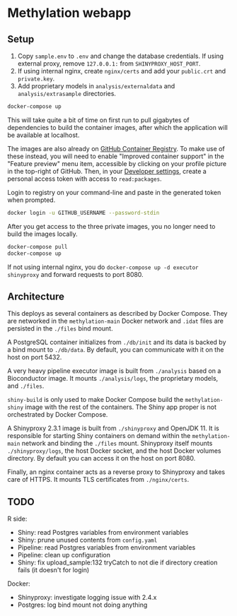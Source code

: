 # Methylation webapp

## Setup

1. Copy `sample.env` to `.env` and change the database credentials. If using external proxy, remove `127.0.0.1:` from `SHINYPROXY_HOST_PORT`.
1. If using internal nginx, create `nginx/certs` and add your `public.crt` and `private.key`.
1. Add proprietary models in `analysis/externaldata` and `analysis/extrasample` directories.

```bash
docker-compose up
```
This will take quite a bit of time on first run to pull gigabytes of dependencies to build the
container images, after which the application will be available at localhost.

The images are also already on [GitHub Container Registry](https://docs.github.com/en/packages/guides/about-github-container-registry).
To make use of these instead, you will need to enable "Improved container support" in the "Feature preview"
menu item, accessible by clicking on your profile picture in the top-right of GitHub. Then, in your
[Developer settings](https://github.com/settings/tokens), create a personal access token with access
to `read:packages`.

Login to registry on your command-line and paste in the generated token when prompted.

```bash
docker login -u GITHUB_USERNAME --password-stdin
```

After you get access to the three private images, you no longer need to build the images locally.

```bash
docker-compose pull
docker-compose up
```

If not using internal nginx, you do `docker-compose up -d executor shinyproxy` and forward requests to port 8080.

## Architecture
This deploys as several containers as described by Docker Compose. They are networked in the `methylation-main` Docker network and `.idat` files are persisted in the `./files` bind mount.

A PostgreSQL container initializes from `./db/init` and its data is backed by a bind mount to `./db/data`. By default, you can communicate with it on the host on port 5432.

A very heavy pipeline executor image is built from `./analysis` based on a Bioconductor image. It mounts `./analysis/logs`, the proprietary models, and `./files`.

`shiny-build` is only used to make Docker Compose build the `methylation-shiny` image with the rest of the containers. The Shiny app proper is not orchestrated by Docker Compose.

A Shinyproxy 2.3.1 image is built from `./shinyproxy` and OpenJDK 11. It is responsible for starting Shiny containers on demand within the `methylation-main` network and binding the `./files` mount. Shinyproxy itself mounts `./shinyproxy/logs`, the host Docker socket, and the host Docker volumes directory. By default you can access it on the host on port 8080.

Finally, an nginx container acts as a reverse proxy to Shinyproxy and takes care of HTTPS. It mounts TLS certificates from `./nginx/certs`.

## TODO
R side:
- Shiny: read Postgres variables from environment variables
- Shiny: prune unused contents from `config.yaml`
- Pipeline: read Postgres variables from environment variables
- Pipeline: clean up configuration
- Shiny: fix upload_sample:132 tryCatch to not die if directory creation fails (it doesn't for login)

Docker:
- Shinyproxy: investigate logging issue with 2.4.x
- Postgres: log bind mount not doing anything
